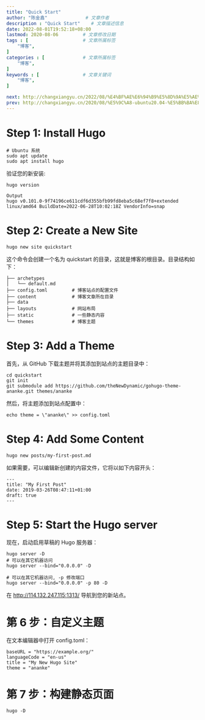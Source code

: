 ```yaml
---
title: "Quick Start"
author: "陈金鑫"              # 文章作者
description : "Quick Start"    # 文章描述信息
date: 2022-08-01T19:52:18+08:00
lastmod: 2020-08-06         # 文章修改日期
tags : [                    # 文章所属标签
    "博客",
]
categories : [              # 文章所属标签
    "博客",
]
keywords : [                # 文章关键词
    "博客",
]

next: http://changxiangyu.cn/2022/08/%E4%BF%AE%E6%94%B9%E5%8D%9A%E5%AE%A2%E4%B8%BB%E9%A2%98/      # 下一篇博客地址
prev: http://changxiangyu.cn/2020/08/%E5%9C%A8-ubuntu20.04-%E5%BB%BA%E8%AE%BE-openvpn/  # 上一篇博客地址
---
```

# Step 1: Install Hugo
```
# Ubuntu 系统
sudo apt update
sudo apt install hugo
```
验证您的新安装:
```
hugo version
```
```
Output
hugo v0.101.0-9f74196ce611cdf6d355bfb99fd8eba5c68ef7f8+extended linux/amd64 BuildDate=2022-06-28T10:02:18Z VendorInfo=snap
```
# Step 2: Create a New Site
```
hugo new site quickstart
```
这个命令会创建一个名为 quickstart 的目录，这就是博客的根目录。目录结构如下：
```
├── archetypes
│   └── default.md
├── config.toml         # 博客站点的配置文件
├── content             # 博客文章所在目录
├── data                
├── layouts             # 网站布局
├── static              # 一些静态内容
└── themes              # 博客主题
```
# Step 3: Add a Theme
首先，从 GitHub 下载主题并将其添加到站点的主题目录中：
```
cd quickstart
git init
git submodule add https://github.com/theNewDynamic/gohugo-theme-ananke.git themes/ananke
```
然后，将主题添加到站点配置中：
```
echo theme = \"ananke\" >> config.toml
```
# Step 4: Add Some Content
```
hugo new posts/my-first-post.md
```
如果需要，可以编辑新创建的内容文件，它将以如下内容开头：
```
---
title: "My First Post"
date: 2019-03-26T08:47:11+01:00
draft: true
---
```
# Step 5: Start the Hugo server
现在，启动启用草稿的 Hugo 服务器：
```
hugo server -D
# 可以在其它机器访问
hugo server --bind="0.0.0.0" -D

# 可以在其它机器访问, -p 修改端口
hugo server --bind="0.0.0.0" -p 80 -D
```
在 http://114.132.247.115:1313/ 导航到您的新站点。
# 第 6 步：自定义主题
在文本编辑器中打开 config.toml：
```
baseURL = "https://example.org/"
languageCode = "en-us"
title = "My New Hugo Site"
theme = "ananke"
```
# 第 7 步：构建静态页面
```
hugo -D
```

